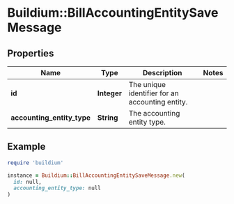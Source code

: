 # Buildium::BillAccountingEntitySaveMessage

## Properties

| Name | Type | Description | Notes |
| ---- | ---- | ----------- | ----- |
| **id** | **Integer** | The unique identifier for an accounting entity. |  |
| **accounting_entity_type** | **String** | The accounting entity type. |  |

## Example

```ruby
require 'buildium'

instance = Buildium::BillAccountingEntitySaveMessage.new(
  id: null,
  accounting_entity_type: null
)
```

